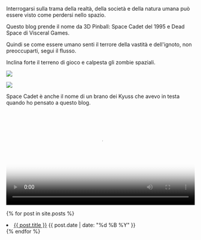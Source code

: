 Interrogarsi sulla trama della realtà, della società e della natura umana può essere visto come perdersi nello spazio.

Questo blog prende il nome da 3D Pinball: Space Cadet del 1995 e Dead Space di Visceral Games.

Quindi se come essere umano senti il terrore della vastità e dell'ignoto, non preoccuparti, segui il flusso.

Inclina forte il terreno di gioco e calpesta gli zombie spaziali.

![](/images/dead-space.gif)

![](/images/3D_Pinball.png)

Space Cadet è anche il nome di un brano dei Kyuss che avevo in testa quando ho pensato a questo blog.

<video width="100%" height="auto" controls poster="https://img.youtube.com/vi/aW8nFgRwnoA/0.jpg">
  <source src="https://user-images.githubusercontent.com/103458862/221435341-da1ec07e-903d-4ed8-ba8d-e3d7a9163a5d.mp4" type="video/mp4">
  Your browser does not support the video tag.
</video> 

{% for post in site.posts %}
  <li>
      <a href="{{ post.url | relative_url }}">{{ post.title }}</a>
      <span>{{ post.date | date: "%d %B %Y" }}</span>
  </li>
{% endfor %}
